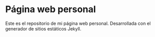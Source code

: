 # Página web personal
Este es el repositorio de mi página web personal.
Desarrollada con el generador de sitios estáticos Jekyll.